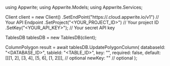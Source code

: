 using Appwrite;
using Appwrite.Models;
using Appwrite.Services;

Client client = new Client()
    .SetEndPoint("https://<REGION>.cloud.appwrite.io/v1") // Your API Endpoint
    .SetProject("<YOUR_PROJECT_ID>") // Your project ID
    .SetKey("<YOUR_API_KEY>"); // Your secret API key

TablesDB tablesDB = new TablesDB(client);

ColumnPolygon result = await tablesDB.UpdatePolygonColumn(
    databaseId: "<DATABASE_ID>",
    tableId: "<TABLE_ID>",
    key: "",
    required: false,
    default: [[[1, 2], [3, 4], [5, 6], [1, 2]]], // optional
    newKey: "" // optional
);